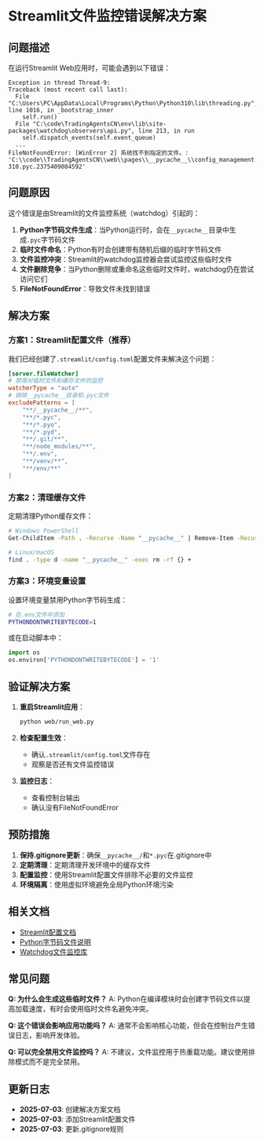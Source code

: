 # Streamlit文件监控错误解决方案

## 问题描述

在运行Streamlit Web应用时，可能会遇到以下错误：

```
Exception in thread Thread-9:
Traceback (most recent call last):
  File "C:\Users\PC\AppData\Local\Programs\Python\Python310\lib\threading.py", line 1016, in _bootstrap_inner
    self.run()
  File "C:\code\TradingAgentsCN\env\lib\site-packages\watchdog\observers\api.py", line 213, in run
    self.dispatch_events(self.event_queue)
  ...
FileNotFoundError: [WinError 2] 系统找不到指定的文件。: 'C:\\code\\TradingAgentsCN\\web\\pages\\__pycache__\\config_management.cpython-310.pyc.2375409084592'
```

## 问题原因

这个错误是由Streamlit的文件监控系统（watchdog）引起的：

1. **Python字节码文件生成**：当Python运行时，会在`__pycache__`目录中生成`.pyc`字节码文件
2. **临时文件命名**：Python有时会创建带有随机后缀的临时字节码文件
3. **文件监控冲突**：Streamlit的watchdog监控器会尝试监控这些临时文件
4. **文件删除竞争**：当Python删除或重命名这些临时文件时，watchdog仍在尝试访问它们
5. **FileNotFoundError**：导致文件未找到错误

## 解决方案

### 方案1：Streamlit配置文件（推荐）

我们已经创建了`.streamlit/config.toml`配置文件来解决这个问题：

```toml
[server.fileWatcher]
# 禁用对临时文件和缓存文件的监控
watcherType = "auto"
# 排除__pycache__目录和.pyc文件
excludePatterns = [
    "**/__pycache__/**",
    "**/*.pyc",
    "**/*.pyo",
    "**/*.pyd",
    "**/.git/**",
    "**/node_modules/**",
    "**/.env",
    "**/venv/**",
    "**/env/**"
]
```

### 方案2：清理缓存文件

定期清理Python缓存文件：

```bash
# Windows PowerShell
Get-ChildItem -Path . -Recurse -Name "__pycache__" | Remove-Item -Recurse -Force

# Linux/macOS
find . -type d -name "__pycache__" -exec rm -rf {} +
```

### 方案3：环境变量设置

设置环境变量禁用Python字节码生成：

```bash
# 在.env文件中添加
PYTHONDONTWRITEBYTECODE=1
```

或在启动脚本中：

```python
import os
os.environ['PYTHONDONTWRITEBYTECODE'] = '1'
```

## 验证解决方案

1. **重启Streamlit应用**：
   ```bash
   python web/run_web.py
   ```

2. **检查配置生效**：
   - 确认`.streamlit/config.toml`文件存在
   - 观察是否还有文件监控错误

3. **监控日志**：
   - 查看控制台输出
   - 确认没有FileNotFoundError

## 预防措施

1. **保持.gitignore更新**：确保`__pycache__/`和`*.pyc`在.gitignore中
2. **定期清理**：定期清理开发环境中的缓存文件
3. **配置监控**：使用Streamlit配置文件排除不必要的文件监控
4. **环境隔离**：使用虚拟环境避免全局Python环境污染

## 相关文档

- [Streamlit配置文档](https://docs.streamlit.io/library/advanced-features/configuration)
- [Python字节码文件说明](https://docs.python.org/3/tutorial/modules.html#compiled-python-files)
- [Watchdog文件监控库](https://python-watchdog.readthedocs.io/)

## 常见问题

**Q: 为什么会生成这些临时文件？**
A: Python在编译模块时会创建字节码文件以提高加载速度，有时会使用临时文件名避免冲突。

**Q: 这个错误会影响应用功能吗？**
A: 通常不会影响核心功能，但会在控制台产生错误日志，影响开发体验。

**Q: 可以完全禁用文件监控吗？**
A: 不建议，文件监控用于热重载功能。建议使用排除模式而不是完全禁用。

## 更新日志

- **2025-07-03**: 创建解决方案文档
- **2025-07-03**: 添加Streamlit配置文件
- **2025-07-03**: 更新.gitignore规则